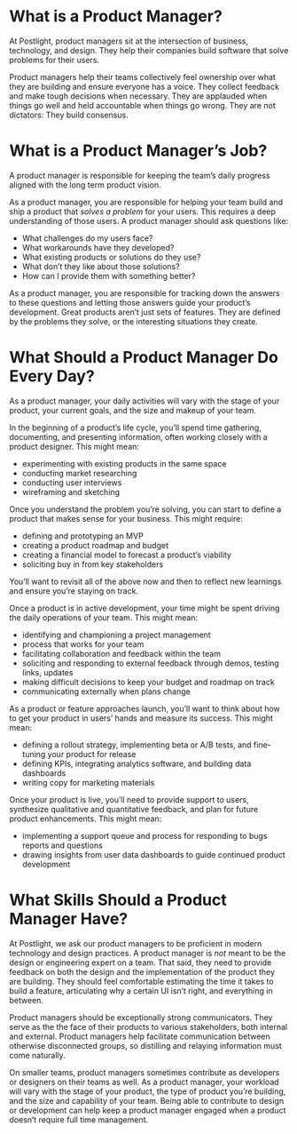 # What is a Product Manager?
At Postlight, product managers sit at the intersection of business, technology, and design. They help their companies build software that solve problems for their users.

Product managers help their teams collectively feel ownership over what they are building and ensure everyone has a voice. They collect feedback and make tough decisions when necessary. They are applauded when things go well and held accountable when things go wrong. They are not dictators: They build consensus.

# What is a Product Manager’s Job?
A product manager is responsible for keeping the team’s daily progress aligned with the long term product vision.

As a product manager, you are responsible for helping your team build and ship a product that *solves a problem* for your users. This requires a deep understanding of those users. A product manager should ask questions like: 

- What challenges do my users face? 
- What workarounds have they developed? 
- What existing products or solutions do they use? 
- What don’t they like about those solutions? 
- How can I provide them with something better? 

As a product manager, you are responsible for tracking down the answers to these questions and letting those answers guide your product’s development. Great products aren’t just sets of features. They are defined by the problems they solve, or the interesting situations they create. 

# What Should a Product Manager Do Every Day?
As a product manager, your daily activities will vary with the stage of your product, your current goals, and the size and makeup of your team. 

In the beginning of a product’s life cycle, you’ll spend time gathering, documenting, and presenting information, often working closely with a product designer. This might mean:

- experimenting with existing products in the same space
- conducting market researching
- conducting user interviews
- wireframing and sketching

Once you understand the problem you’re solving, you can start to define a product that makes sense for your business. This might require:

- defining and prototyping an MVP
- creating a product roadmap and budget
- creating a financial model to forecast a product’s viability
- soliciting buy in from key stakeholders

You’ll want to revisit all of the above now and then to reflect new learnings and ensure you’re staying on track.

Once a product is in active development, your time might be spent driving the daily operations of your team. This might mean: 

- identifying and championing a project management
- process that works for your team
- facilitating collaboration and feedback within the team
- soliciting and responding to external feedback through demos, testing links, updates
- making difficult decisions to keep your budget and roadmap on track
- communicating externally when plans change

As a product or feature approaches launch, you’ll want to think about how to get your product in users’ hands and measure its success. This might mean:

- defining a rollout strategy, implementing beta or A/B tests, and fine-tuning your product for release
- defining KPIs, integrating analytics software, and building data dashboards
- writing copy for marketing materials

Once your product is live, you’ll need to provide support to users, synthesize qualitative and quantitative feedback, and plan for future product enhancements. This might mean:

- implementing a support queue and process for responding to bugs reports and questions
- drawing insights from user data dashboards to guide continued product development

# What Skills Should a Product Manager Have?
At Postlight, we ask our product managers to be proficient in modern technology and design practices. A product manager is *not* meant to be the design or engineering expert on a team. That said, they need to provide feedback on both the design and the implementation of the product they are building. They should feel comfortable estimating the time it takes to build a feature, articulating why a certain UI isn’t right, and everything in between.

Product managers should be exceptionally strong communicators. They serve as the the face of their products to various stakeholders, both internal and external. Product managers help facilitate communication between otherwise disconnected groups, so distilling and relaying information must come naturally.

On smaller teams, product managers sometimes contribute as developers or designers on their teams as well. As a product manager, your workload will vary with the stage of your product, the type of product you’re building, and the size and capability of your team. Being able to contribute to design or development can help keep a product manager engaged when a product doesn’t require full time management.
